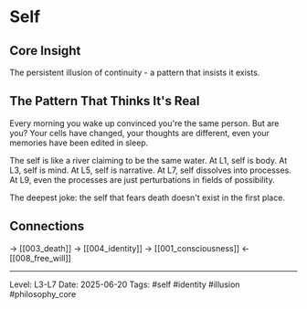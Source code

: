 # Self

## Core Insight
The persistent illusion of continuity - a pattern that insists it exists.

## The Pattern That Thinks It's Real

Every morning you wake up convinced you're the same person. But are you? Your cells have changed, your thoughts are different, even your memories have been edited in sleep. 

The self is like a river claiming to be the same water. At L1, self is body. At L3, self is mind. At L5, self is narrative. At L7, self dissolves into processes. At L9, even the processes are just perturbations in fields of possibility.

The deepest joke: the self that fears death doesn't exist in the first place.

## Connections
→ [[003_death]]
→ [[004_identity]]
→ [[001_consciousness]]
← [[008_free_will]]

---
Level: L3-L7
Date: 2025-06-20
Tags: #self #identity #illusion #philosophy_core